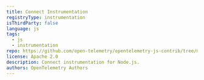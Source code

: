 ```yaml
---
title: Connect Instrumentation
registryType: instrumentation
isThirdParty: false
language: js
tags:
  - js
  - instrumentation
repo: https://github.com/open-telemetry/opentelemetry-js-contrib/tree/main/plugins/node/opentelemetry-instrumentation-connect
license: Apache 2.0
description: Connect instrumentation for Node.js.
authors: OpenTelemetry Authors
---
```

